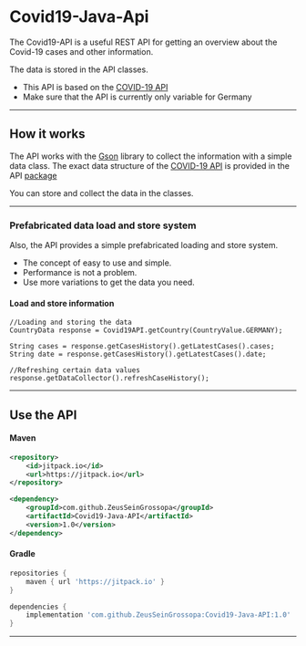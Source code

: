 # Covid19-Java-Api

The Covid19-API is a useful REST API for getting an overview about the Covid-19 cases and other information.

The data is stored in the API classes.

- This API is based on the [COVID-19 API](https://corona-zahlen.org)
- Make sure that the API is currently only variable for Germany

---

## How it works

The API works with the [Gson](https://github.com/google/gson) library to collect the information with a simple data
class. The exact data structure of the [COVID-19 API](https://corona-zahlen.org) is provided in the API [package](https://github.com/ZeusSeinGrossopa/Covid19-Java-API/tree/master/src/main/java/de/zeus/covid19/api)


You can store and collect the data in the classes.

---

### Prefabricated data load and store system 

Also, the API provides a simple prefabricated loading and store system. 
- The concept of easy to use and simple. 
- Performance is not a problem.
- Use more variations to get the data you need.

#### Load and store information

```
//Loading and storing the data 
CountryData response = Covid19API.getCountry(CountryValue.GERMANY);

String cases = response.getCasesHistory().getLatestCases().cases; 
String date = response.getCasesHistory().getLatestCases().date;

//Refreshing certain data values
response.getDataCollector().refreshCaseHistory();
```

---

## Use the API

#### Maven
```xml
<repository>
    <id>jitpack.io</id>
    <url>https://jitpack.io</url>
</repository>

<dependency>
    <groupId>com.github.ZeusSeinGrossopa</groupId>
    <artifactId>Covid19-Java-API</artifactId>
    <version>1.0</version>
</dependency>
```
#### Gradle
```gradle
repositories {
    maven { url 'https://jitpack.io' }
}

dependencies {
    implementation 'com.github.ZeusSeinGrossopa:Covid19-Java-API:1.0'
}
```
---